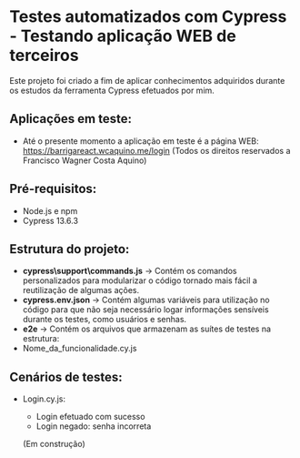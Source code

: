 # Testes automatizados com Cypress - Testando aplicação WEB de terceiros
Este projeto foi criado a fim de aplicar conhecimentos adquiridos durante os estudos da ferramenta Cypress efetuados por mim.

## Aplicações em teste:
- Até o presente momento a aplicação em teste é a página WEB: https://barrigareact.wcaquino.me/login (Todos os direitos reservados a Francisco Wagner Costa Aquino)

## Pré-requisitos:
- Node.js e npm
- Cypress 13.6.3

## Estrutura do projeto:
- **cypress\support\commands.js** -> Contém os comandos personalizados para modularizar o código tornado mais fácil a reutilização de algumas ações.
- **cypress.env.json** -> Contém algumas variáveis para utilização no código para que não seja necessário logar informações sensíveis durante os testes, como usuários e senhas.
- **e2e** -> Contém os arquivos que armazenam as suítes de testes na estrutura:
- Nome_da_funcionalidade.cy.js

## Cenários de testes:
- Login.cy.js:
   - Login efetuado com sucesso
   - Login negado: senha incorreta

   (Em construção)